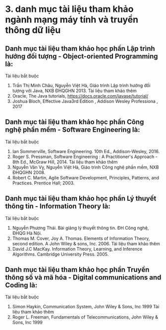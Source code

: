 # 3. danh mục tài liệu tham khảo ngành mạng máy tính và truyền thông dữ liệu
## Danh mục tài liệu tham khảo học phần Lập trình hướng đối tượng - Object-oriented Programming là:
Tài liệu bắt buộc
1. Trần Thị Minh Châu, Nguyễn Việt Hà, Giáo trình Lập trình hướng đối tượng với Java, NXB ĐHQGHN 2013.
Tài liệu tham khảo thêm
1. Oracle, The Java tutorials, https://docs.oracle.com/javase/tutorial/
2. Joshua Bloch, Effective Java3rd Edition , Addison Wesley Professiona , 2017
## Danh mục tài liệu tham khảo học phần Công nghệ phần mềm - Software Engineering là:
Tài liệu bắt buộc
1. Ian Sommerville, Software Engineering. 10th Ed., Addison-Wesley, 2016.
2. Roger S. Pressman, Software Engineering : A Practitioner's Approach - 8th Ed., McGraw Hill, 2014.
Tài liệu tham khảo thêm
1. Nguyễn Văn Vỵ, Nguyễn Việt Hà, Giáo trình Công nghệ phần mềm, NXB ĐHQGHN 2008.
2. Robert C. Martin, Agile Software Development, Principles, Patterns, and Practices. Prentice Hall; 2003.
## Danh mục tài liệu tham khảo học phần Lý thuyết thông tin - Information Theory là:
Tài liệu bắt buộc
1. Nguyễn Phương Thái. Bài giảng lý thuyết thông tin. ĐH Công nghệ, ĐHQG Hà Nội.
2. Thomas M. Cover, Joy A. Thomas. Elements of Information Theory, second edition. A John Wiley & sons, Inc. 2006.
Tài liệu tham khảo thêm
1. David J.C MacKay. Information Theory, Learning, and Inference Algorithms. Cambridge University Press. 2005.
## Danh mục tài liệu tham khảo học phần Truyền thông số và mã hóa - Digital communications and Coding là:
Tài liệu bắt buộc
1. Simon Haykin, Communication System, John Wiley & Sons, Inc 1999
Tài liệu tham khảo thêm
1. Roger L. Freeman, Fundamentals of Telecommunications, John Wiley & Sons, Inc 1999
